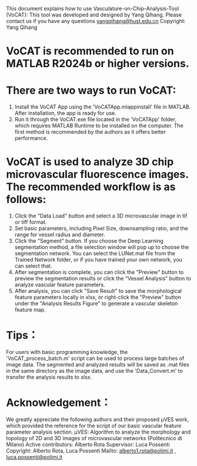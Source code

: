 This document explains how to use Vasculature-on-Chip-Analysis-Tool (VoCAT):
This tool was developed and designed by Yang Qihang. Please contact us if you have any questions yangqihang@hust.edu.cn
Copyright: Yang Qihang
# VoCAT is recommended to run on MATLAB R2024b or higher versions.

# There are two ways to run VoCAT: 
1. Install the VoCAT App using the 'VoCATApp.mlappinstall' file in MATLAB. After installation, the app is ready for use.
2. Run it through the VoCAT.exe file located in the 'VoCATApp' folder, which requires MATLAB Runtime to be installed on the computer. 
The first method is recommended by the authors as it offers better performance.

# VoCAT is used to analyze 3D chip microvascular fluorescence images. The recommended workflow is as follows:
1. Click the "Data Load" button and select a 3D microvascular image in tif or tiff format.
2. Set basic parameters, including Pixel Size, downsampling ratio, and the range for vessel radius and diameter.
3. Click the "Segment" button. If you choose the Deep Learning segmentation method, a file selection window will pop up to choose the segmentation network. You can select the LUNet.mat file from the Trained Network folder, or if you have trained your own network, you can select that.
4. After segmentation is complete, you can click the "Preview" button to preview the segmentation results or click the "Vessel Analysis" button to analyze vascular feature parameters.
5. After analysis, you can click "Save Result" to save the morphological feature parameters locally in xlsx, or right-click the "Preview" button under the "Analysis Results Figure" to generate a vascular skeleton feature map.

# Tips： 
For users with basic programming knowledge, the 'VoCAT_process_batch.m' script can be used to process large batches of image data. The segmented and analyzed results will be saved as .mat files in the same directory as the image data, and use the 'Data_Convert.m' to transfer the analysis results to xlsx.
# Acknowledgement：
We greatly appreciate the following authors and their proposed μVES work, which provided the reference for the script of our basic vascular feature parameter analysis section.
µVES: Algorithm to analyze the morphology and topology of 2D and 3D images of microvascular networks (Politecnico di Milano)
Active contributors: Alberto Rota
Supervisor: Luca Possenti
Copyright: Alberto Rota, Luca Possenti
Mailto: alberto1.rota@polimi.it , luca.possenti@polimi.it
